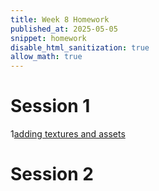 ```yaml
---
title: Week 8 Homework
published_at: 2025-05-05
snippet: homework
disable_html_sanitization: true
allow_math: true
---
```


# Session 1
1[adding textures and assets](Adding_Assets.png)


# Session 2
